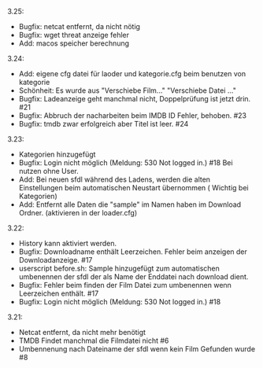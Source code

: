 3.25:
- Bugfix: netcat entfernt, da nicht nötig
- Bugfix: wget threat anzeige fehler
- Add: macos speicher berechnung

3.24:
- Add: eigene cfg datei für laoder und kategorie.cfg beim benutzen von kategorie
- Schönheit: Es wurde aus "Verschiebe Film..." "Verschiebe Datei ..."
- Bugfix: Ladeanzeige geht manchmal nicht, Doppelprüfung ist jetzt drin. #21
- Bugfix: Abbruch der nacharbeiten beim IMDB ID Fehler, behoben. #23
- Bugfix: tmdb zwar erfolgreich aber Titel ist leer. #24

3.23:
- Kategorien hinzugefügt
- Bugfix: Login nicht möglich (Meldung: 530 Not logged in.) #18 Bei nutzen ohne User.
- Add: Bei neuen sfdl während des Ladens, werden die alten Einstellungen beim automatischen Neustart übernommen ( Wichtig bei Kategorien)
- Add: Entfernt alle Daten die "sample" im Namen haben im Download Ordner. (aktivieren in der loader.cfg)

3.22:
- History kann aktiviert werden.
- Bugfix: Downloadname enthält Leerzeichen. Fehler beim anzeigen der Downloadanzeige. #17
- userscript before.sh: Sample hinzugefügt zum automatischen umbenennen der sfdl der als Name der Enddatei nach download dient.
- Bugfix: Fehler beim finden der Film Datei zum umbenennen wenn Leerzeichen enthält. #17
- Bugfix: Login nicht möglich (Meldung: 530 Not logged in.) #18

3.21:
- Netcat entfernt, da nicht mehr benötigt
- TMDB Findet manchmal die Filmdatei nicht #6 
- Umbennenung nach Dateiname der sfdl wenn kein Film Gefunden wurde #8

